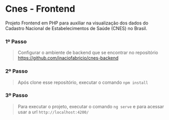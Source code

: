 # Cnes - Frontend

Projeto Frontend em PHP para auxiliar na visualização dos dados do Cadastro Nacional de Estabelecimentos de Saúde (CNES) no Brasil.

### 1º Passo 
> Configurar o ambiente de backend que se encontrar no repositório https://github.com/inaciofabricio/cnes-backend

### 2º Passo
> Após clone esse repositório, executar o comando `npm install`

### 3º Passo 
> Para executar o projeto, executar o comando `ng serve` e para acessar usar a url `http://localhost:4200/`